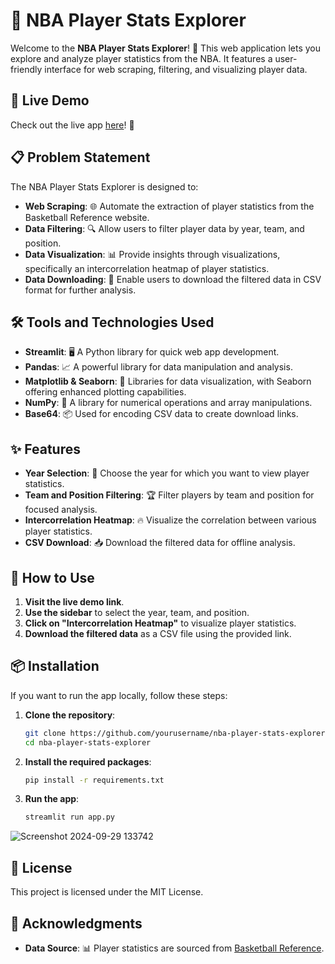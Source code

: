 # 🏀 NBA Player Stats Explorer

Welcome to the **NBA Player Stats Explorer**! 🎉 This web application lets you explore and analyze player statistics from the NBA. It features a user-friendly interface for web scraping, filtering, and visualizing player data.

## 🚀 Live Demo
Check out the live app [here](https://nba-player-stats-explorer.streamlit.app/)! 🔗

## 📋 Problem Statement
The NBA Player Stats Explorer is designed to:
- **Web Scraping**: 🌐 Automate the extraction of player statistics from the Basketball Reference website.
- **Data Filtering**: 🔍 Allow users to filter player data by year, team, and position.
- **Data Visualization**: 📊 Provide insights through visualizations, specifically an intercorrelation heatmap of player statistics.
- **Data Downloading**: 💾 Enable users to download the filtered data in CSV format for further analysis.

## 🛠 Tools and Technologies Used
- **Streamlit**: 🖥️ A Python library for quick web app development.
- **Pandas**: 📈 A powerful library for data manipulation and analysis.
- **Matplotlib & Seaborn**: 🎨 Libraries for data visualization, with Seaborn offering enhanced plotting capabilities.
- **NumPy**: 🔢 A library for numerical operations and array manipulations.
- **Base64**: 📦 Used for encoding CSV data to create download links.

## ✨ Features
- **Year Selection**: 📅 Choose the year for which you want to view player statistics.
- **Team and Position Filtering**: 🏆 Filter players by team and position for focused analysis.
- **Intercorrelation Heatmap**: 🔥 Visualize the correlation between various player statistics.
- **CSV Download**: 📥 Download the filtered data for offline analysis.

## 🥳 How to Use
1. **Visit the live demo link**.
2. **Use the sidebar** to select the year, team, and position.
3. **Click on "Intercorrelation Heatmap"** to visualize player statistics.
4. **Download the filtered data** as a CSV file using the provided link.

## 📦 Installation
If you want to run the app locally, follow these steps:
1. **Clone the repository**:
   ```bash
   git clone https://github.com/yourusername/nba-player-stats-explorer.git
   cd nba-player-stats-explorer
   ```
2. **Install the required packages**:
   ```bash
   pip install -r requirements.txt
   ```
3. **Run the app**:
   ```bash
   streamlit run app.py
   ```

![Screenshot 2024-09-29 133742](https://github.com/user-attachments/assets/231be541-4ca5-40bf-a32b-9b375aeb22bb)


## 📝 License
This project is licensed under the MIT License.

## 🙏 Acknowledgments
- **Data Source**: 📊 Player statistics are sourced from [Basketball Reference](https://www.basketball-reference.com/).
